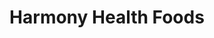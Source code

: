 ---
title: "Harmony Health Foods"
url: /sault-ste-marie/harmony-health-foods/
shop: nutrition supplements
---
